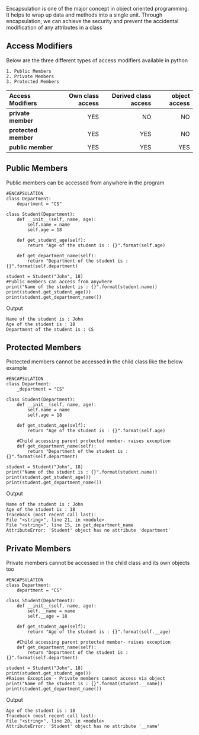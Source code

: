 Encapsulation is one of the major concept in object oriented programming. It helps to wrap up data and methods into a single unit. Through encapsulation, we can achieve the security and prevent the accidental modification of any attributes in a class

## **Access Modifiers**
Below are the three different types of access modifiers available in python

    1. Public Members
    2. Private Members
    3. Protected Members

| Access Modifiers | Own class access | Derived class access | object access
| :------------ |-----: |-----: |-----: |
| **private member** | YES | NO | NO |
| **protected member** | YES | YES | NO |
| **public member** | YES | YES | YES |

## **Public Members**
Public members can be accessed from anywhere in the program

    #ENCAPSULATION
    class Department:
        department = "CS"
            
    class Student(Department):
        def __init__(self, name, age):
            self.name = name
            self.age = 18
        
        def get_student_age(self):
            return "Age of the student is : {}".format(self.age)
            
        def get_department_name(self):
            return "Department of the student is : {}".format(self.department)
            
    student = Student("John", 18)
    #Public members can access from anywhere
    print("Name of the student is : {}".format(student.name))
    print(student.get_student_age())
    print(student.get_department_name())

 Output

    Name of the student is : John
    Age of the student is : 18
    Department of the student is : CS

## **Protected Members**
Protected members cannot be accessed in the child class like the below example

    #ENCAPSULATION
    class Department:
        _department = "CS"
            
    class Student(Department):
        def __init__(self, name, age):
            self.name = name
            self.age = 18
        
        def get_student_age(self):
            return "Age of the student is : {}".format(self.age)
        
        #Child accessing parent protected member- raises exception 
        def get_department_name(self):
            return "Department of the student is : {}".format(self.department)
            
    student = Student("John", 18)
    print("Name of the student is : {}".format(student.name))
    print(student.get_student_age())
    print(student.get_department_name())

 Output

    Name of the student is : John
    Age of the student is : 18
    Traceback (most recent call last):
    File "<string>", line 21, in <module>
    File "<string>", line 15, in get_department_name
    AttributeError: 'Student' object has no attribute 'department'

## **Private Members**
Private members cannot be accessed in the child class and its own objects too

    #ENCAPSULATION
    class Department:
        department = "CS"
            
    class Student(Department):
        def __init__(self, name, age):
            self.__name = name
            self.__age = 18
        
        def get_student_age(self):
            return "Age of the student is : {}".format(self.__age)
        
        #Child accessing parent protected member- raises exception 
        def get_department_name(self):
            return "Department of the student is : {}".format(self.department)
            
    student = Student("John", 18)
    print(student.get_student_age())
    #Raises Exception - Private members cannot access via object
    print("Name of the student is : {}".format(student.__name))
    print(student.get_department_name())

 Output

    Age of the student is : 18
    Traceback (most recent call last):
    File "<string>", line 20, in <module>
    AttributeError: 'Student' object has no attribute '__name'